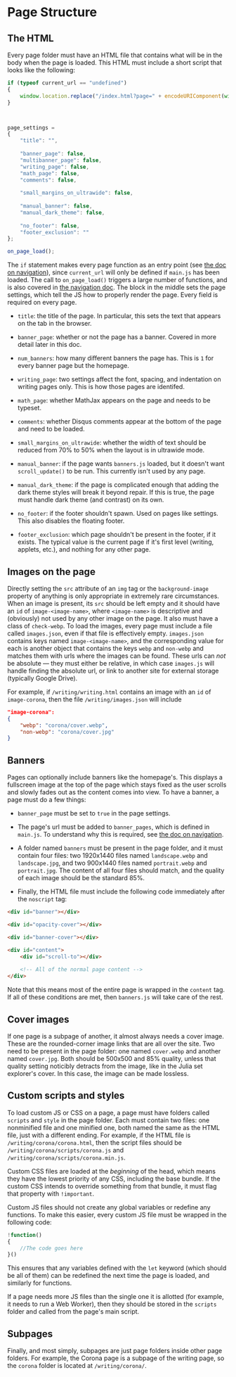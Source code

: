 # Page Structure



## The HTML

Every page folder must have an HTML file that contains what will be in the body when the page is loaded. This HTML must include a short script that looks like the following:

```js
if (typeof current_url == "undefined")
{
	window.location.replace("/index.html?page=" + encodeURIComponent(window.location.pathname));
}



page_settings = 
{
	"title": "",
	
	"banner_page": false,
	"multibanner_page": false,
	"writing_page": false,
	"math_page": false,
	"comments": false,
	
	"small_margins_on_ultrawide": false,
	
	"manual_banner": false,
	"manual_dark_theme": false,
	
	"no_footer": false,
	"footer_exclusion": ""
};

on_page_load();
```

The `if` statement makes every page function as an entry point (see [the doc on navigation](https://github.com/90259025/90259025.github.io/blob/master/docs/navigation.md)), since `current_url` will only be defined if `main.js` has been loaded. The call to `on_page_load()` triggers a large number of functions, and is also covered in [the navigation doc](https://github.com/90259025/90259025.github.io/blob/master/docs/navigation.md). The block in the middle sets the page settings, which tell the JS how to properly render the page. Every field is required on every page.

- `title`: the title of the page. In particular, this sets the text that appears on the tab in the browser.

- `banner_page`: whether or not the page has a banner. Covered in more detail later in this doc.

- `num_banners`: how many different banners the page has. This is `1` for every banner page but the homepage.

- `writing_page`: two settings affect the font, spacing, and indentation on writing pages only. This is how those pages are identifed.

- `math_page`: whether MathJax appears on the page and needs to be typeset.

- `comments`: whether Disqus comments appear at the bottom of the page and need to be loaded.

- `small_margins_on_ultrawide`: whether the width of text should be reduced from 70% to 50% when the layout is in ultrawide mode.

- `manual_banner`: if the page wants `banners.js` loaded, but it doesn't want `scroll_update()` to be run. This currently isn't used by any page.

- `manual_dark_theme`: if the page is complicated enough that adding the dark theme styles will break it beyond repair. If this is true, the page must handle dark theme (and contrast) on its own.

- `no_footer`: if the footer shouldn't spawn. Used on pages like settings. This also disables the floating footer.

- `footer_exclusion`: which page shouldn't be present in the footer, if it exists. The typical value is the current page if it's first level (writing, applets, etc.), and nothing for any other page.



## Images on the page

Directly setting the `src` attribute of an `img` tag or the `background-image` property of anything is only appropriate in extremely rare circumstances. When an image is present, its `src` should be left empty and it should have an `id` of `image-<image-name>`, where `<image-name>` is descriptive and (obviously) not used by any other image on the page. It also must have a class of `check-webp`. To load the images, every page must include a file called `images.json`, even if that file is effectively empty. `images.json` contains keys named `image-<image-name>`, and the corresponding value for each is another object that contains the keys `webp` and `non-webp` and matches them with urls where the images can be found. These urls can *not* be absolute — they must either be relative, in which case `images.js` will handle finding the absolute url, or link to another site for external storage (typically Google Drive).

For example, if `/writing/writing.html` contains an image with an `id` of `image-corona`, then the file `/writing/images.json` will include

```json
"image-corona":
{
	"webp": "corona/cover.webp",
	"non-webp": "corona/cover.jpg"
}
```



## Banners

Pages can optionally include banners like the homepage's. This displays a fullscreen image at the top of the page which stays fixed as the user scrolls and slowly fades out as the content comes into view. To have a banner, a page must do a few things:

- `banner_page` must be set to `true` in the page settings.

- The page's url must be added to `banner_pages`, which is defined in `main.js`. To understand why this is required, see [the doc on navigation](https://github.com/90259025/90259025.github.io/blob/master/docs/navigation.md).

- A folder named `banners` must be present in the page folder, and it must contain four files: two 1920x1440 files named `landscape.webp` and `landscape.jpg`, and two 900x1440 files named `portrait.webp` and `portrait.jpg`. The content of all four files should match, and the quality of each image should be the standard 85%.

- Finally, the HTML file must include the following code immediately after the `noscript` tag:

```html
<div id="banner"></div>

<div id="opacity-cover"></div>

<div id="banner-cover"></div>

<div id="content">
	<div id="scroll-to"></div>
	
	<!-- All of the normal page content -->
</div>
```

Note that this means most of the entire page is wrapped in the `content` tag. If all of these conditions are met, then `banners.js` will take care of the rest.



## Cover images

If one page is a subpage of another, it almost always needs a cover image. These are the rounded-corner image links that are all over the site. Two need to be present in the page folder: one named `cover.webp` and another named `cover.jpg`. Both should be 500x500 and 85% quality, unless that quality setting noticibly detracts from the image, like in the Julia set explorer's cover. In this case, the image can be made lossless.



## Custom scripts and styles

To load custom JS or CSS on a page, a page must have folders called `scripts` and `style` in the page folder. Each must contain two files: one nonminified file and one minified one, both named the same as the HTML file, just with a different ending. For example, if the HTML file is `/writing/corona/corona.html`, then the script files should be `/writing/corona/scripts/corona.js` and `/writing/corona/scripts/corona.min.js`.

Custom CSS files are loaded at the *beginning* of the head, which means they have the lowest priority of any CSS, including the base bundle. If the custom CSS intends to override something from that bundle, it must flag that property with `!important`.

Custom JS files should not create any global variables or redefine any functions. To make this easier, every custom JS file must be wrapped in the following code:

```js
!function()
{
	//The code goes here
}()
```

This ensures that any variables defined with the `let` keyword (which should be all of them) can be redefined the next time the page is loaded, and similarly for functions.

If a page needs more JS files than the single one it is allotted (for example, it needs to run a Web Worker), then they should be stored in the `scripts` folder and called from the page's main script.



## Subpages

Finally, and most simply, subpages are just page folders inside other page folders. For example, the Corona page is a subpage of the writing page, so the `corona` folder is located at `/writing/corona/`.
